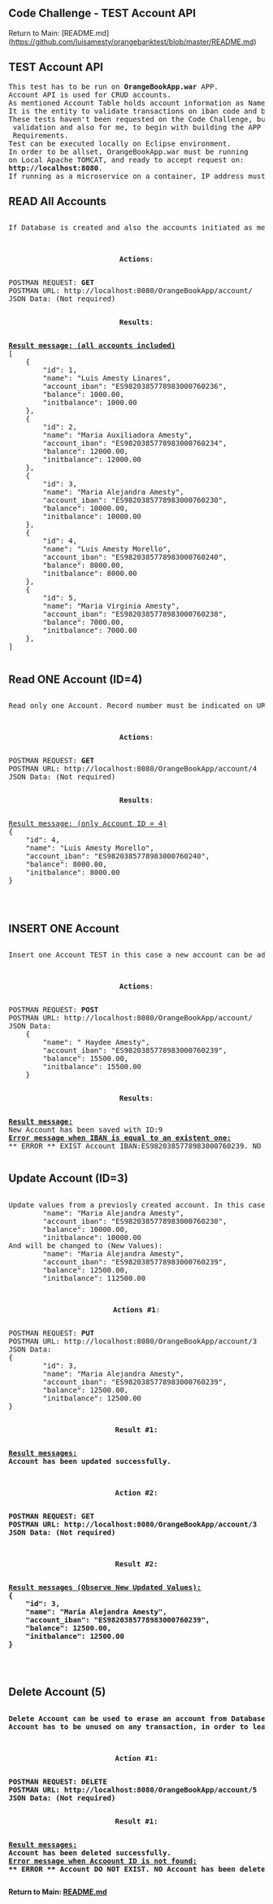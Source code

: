 ## Code Challenge - TEST Account API
Return to Main: [README.md] (https://github.com/luisamesty/orangebanktest/blob/master/README.md)
## <b>TEST Account API</b>
<pre>
This test has to be run on <b>OrangeBookApp.war</b> APP.
Account API is used for CRUD accounts.
As mentioned Account Table holds account information as Name, IBAN, initial balance and current balance.
It is the entity to validate transactions on iban code and balance.
These tests haven't been requested on the Code Challenge, but i think it was neccesary for transaction
 validation and also for me, to begin with building the APP in order to be familiarized with Test Challenge 
 Requirements. 
Test can be executed locally on Eclipse environment. 
In order to be allset, OrangeBookApp.war must be running
on Local Apache TOMCAT, and ready to accept request on:
<b>http://localhost:8080</b>. 
If running as a microservice on a container, IP address must be changed.
</pre>
## <b>READ All Accounts</b>
<pre><pre>
If Database is created and also the accounts initiated as mentioned before on PostgreSQL chapter, then you can read all stored accounts coming from <b>Account.json</b> File using <b>InitDBTables.java</b> program.
</pre>
<center><b>Actions</b>:</center>
<pre>
POSTMAN REQUEST: <b>GET</b>
POSTMAN URL: http://localhost:8080/OrangeBookApp/account/
JSON Data: (Not required)
</pre>
<center><b><b>Results</b></b>:</center>
<pre>
<u><b>Result message: (all accounts included)</b></u> 
[
    {
        "id": 1,
        "name": "Luis Amesty Linares",
        "account_iban": "ES9820385778983000760236",
        "balance": 1000.00,
        "initbalance": 1000.00
    },
    {
        "id": 2,
        "name": "Maria Auxiliadora Amesty",
        "account_iban": "ES9820385778983000760234",
        "balance": 12000.00,
        "initbalance": 12000.00
    },
    {
        "id": 3,
        "name": "Maria Alejandra Amesty",
        "account_iban": "ES9820385778983000760230",
        "balance": 10000.00,
        "initbalance": 10000.00
    },
    {
        "id": 4,
        "name": "Luis Amesty Morello",
        "account_iban": "ES9820385778983000760240",
        "balance": 8000.00,
        "initbalance": 8000.00
    },
    {
        "id": 5,
        "name": "Maria Virginia Amesty",
        "account_iban": "ES9820385778983000760238",
        "balance": 7000.00,
        "initbalance": 7000.00
    },
]
</pre></pre>

## <b>Read ONE Account (ID=4)</b>
<pre><pre>
Read only one Account. Record number must be indicated on URL.
</pre>
<center><b>Actions</b>:</center>
<pre>
POSTMAN REQUEST: <b>GET</b>
POSTMAN URL: http://localhost:8080/OrangeBookApp/account/4
JSON Data: (Not required)
</pre>
<center><b>Results</b>:</center>
<pre>
<u>Result message: (only Account ID = 4)</u> 
{
    "id": 4,
    "name": "Luis Amesty Morello",
    "account_iban": "ES9820385778983000760240",
    "balance": 8000.00,
    "initbalance": 8000.00
}

</pre></pre>

## <b>INSERT ONE Account</b>
<pre><pre>
Insert one Account TEST in this case a new account can be added to Account table. Next sequence ID is taken.
</pre>
<center><b>Actions</b>:</center>
<pre>
POSTMAN REQUEST: <b>POST</b>
POSTMAN URL: http://localhost:8080/OrangeBookApp/account/
JSON Data: 
    {
        "name": " Haydee Amesty",
        "account_iban": "ES9820385778983000760239",
        "balance": 15500.00,
        "initbalance": 15500.00
    }
</pre>
<center><b>Results</b>:</center>
<pre>
<u><b>Result message:</b></u> 
New Account has been saved with ID:9
<u><b>Error message when IBAN is equal to an existent one:</b></u>
** ERROR ** EXIST Account IBAN:ES9820385778983000760239. NO Account has been saved with ID:0
</pre></pre>

## <b>Update Account (ID=3)</b>
<pre><pre>
Update values from a previosly created account. In this case we show account id 3 (Previos Values):
        "name": "Maria Alejandra Amesty",
        "account_iban": "ES9820385778983000760230",
        "balance": 10000.00,
        "initbalance": 10000.00
And will be changed to (New Values):
        "name": "Maria Alejandra Amesty",
        "account_iban": "ES9820385778983000760239",
        "balance": 12500.00,
        "initbalance": 112500.00
</pre>
<center><b>Actions #1</b>:</center>
<pre>
POSTMAN REQUEST: <b>PUT</b>
POSTMAN URL: http://localhost:8080/OrangeBookApp/account/3
JSON Data:
{
        "id": 3,
        "name": "Maria Alejandra Amesty",
        "account_iban": "ES9820385778983000760239",
        "balance": 12500.00,
        "initbalance": 12500.00
}
</pre>
<center><b>Result #1</>:</center>
<pre>
<u>Result messages:</u> 
<b>Account has been updated successfully.</b>

</pre>
<center><b>Action #2</b>:</center>
<pre>
POSTMAN REQUEST: <b>GET</b>
POSTMAN URL: http://localhost:8080/OrangeBookApp/account/3
JSON Data: (Not required)

</pre>
<center><b>Result #2</b>:</center>
<pre>
<u>Result messages (Observe New Updated Values):</u> 
{
    "id": 3,
    "name": "Maria Alejandra Amesty",
    "account_iban": "ES9820385778983000760239",
    "balance": 12500.00,
    "initbalance": 12500.00
}


</pre></pre>
## <b>Delete Account (5)</b>
<pre><pre>
Delete Account can be used to erase an account from Database.
Account has to be unused on any transaction, in order to leave data consistency.
</pre>
<center>Action #1:</center>
<pre>
POSTMAN REQUEST: <b>DELETE</b>
POSTMAN URL: http://localhost:8080/OrangeBookApp/account/5
JSON Data: (Not required)
</pre>
<center>Result #1:</center>
<pre>
<u>Result messages:</u> 
<b>Account has been deleted successfully.</b>
<u>Error message when Accoount ID is not found:</u>
<b>** ERROR ** Account DO NOT EXIST. NO Account has been deleted with ID:8</b>
</pre></pre>

Return to Main: [README.md](https://github.com/luisamesty/orangebanktest/blob/master/README.md)